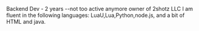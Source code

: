Backend Dev - 2 years
--not too active anymore
owner of 2shotz LLC
I am fluent in the following languages:
LuaU,Lua,Python,node.js, and a bit of HTML and java.

